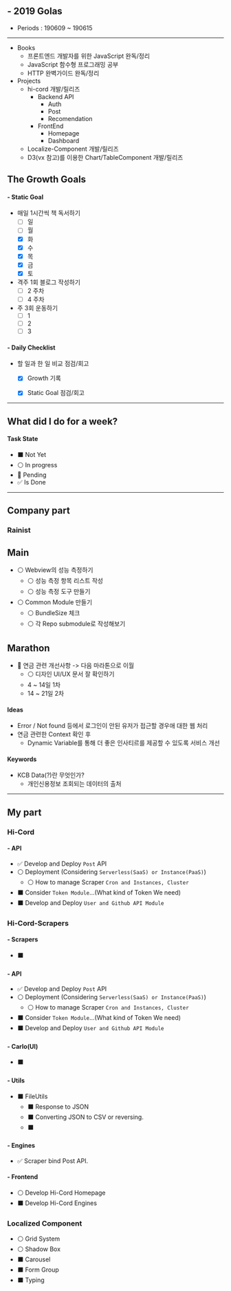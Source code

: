 ## - 2019 Golas
- Periods : 190609 ~ 190615

---

- Books
  - 프론트엔드 개발자를 위한 JavaScript 완독/정리
  - JavaScript 함수형 프로그래밍 공부
  - HTTP 완벽가이드 완독/정리
- Projects
  - hi-cord 개발/릴리즈
    - Backend API
      - Auth
      - Post
      - Recomendation
    - FrontEnd
      - Homepage
      - Dashboard
  - Localize-Component 개발/릴리즈
  - D3(vx 참고)를 이용한 Chart/TableComponent 개발/릴리즈

## The Growth Goals
#### - Static Goal
- 매일 1시간씩 책 독서하기
  - [ ] 일
  - [ ] 월
  - [x] 화
  - [x] 수
  - [x] 목
  - [x] 금
  - [x] 토
- 격주 1회 블로그 작성하기
  - [ ] 2 주차
  - [ ] 4 주차
- 주 3회 운동하기
  - [ ] 1
  - [ ] 2
  - [ ] 3

#### - Daily Checklist
- 할 일과 한 일 비교 점검/회고
  - [x] Growth 기록
  - [x] Static Goal 점검/회고
    

---

## What did I do for a week?
#### Task State
- ⬛️ Not Yet
- ⚪️ In progress
- 🔴 Pending
- ✅ Is Done

---

## Company part

### Rainist

## Main
- ⚪️ Webview의 성능 측정하기
  - ⚪️ 성능 측정 항목 리스트 작성
  - ⚪️ 성능 측정 도구 만들기
- ⚪️ Common Module 만들기
  - ⚪️ BundleSize 체크
  - ⚪️ 각 Repo submodule로 작성해보기

## Marathon
- 🔴 연금 관련 개선사항 -> 다음 마라톤으로 이월
  - ⚪️ 디자인 UI/UX 문서 잘 확인하기
  - 4 ~ 14일 1차
  - 14 ~ 21일 2차

#### Ideas
- Error / Not found 등에서 로그인이 안된 유저가 접근할 경우애 대한 웹 처리
- 연금 관련한 Context 확인 후 
  - Dynamic Variable를 통해 더 좋은 인사티르를 제공할 수 있도록 서비스 개선

#### Keywords
- KCB Data(?)란 무엇인가?
  - 개인신용정보 조회되는 데이터의 출처

--- 

## My part

### Hi-Cord 
#### - API
- ✅ Develop and Deploy `Post` API
- ⚪️ Deployment (Considering `Serverless(SaaS) or Instance(PaaS)`)
  - ⚪️ How to manage Scraper `Cron and Instances, Cluster`
- ⬛️ Consider `Token Module`...(What kind of Token We need)
- ⬛️ Develop and Deploy `User and Github API Module`

### Hi-Cord-Scrapers
#### - Scrapers
- ⬛️ 

#### - API
- ✅ Develop and Deploy `Post` API
- ⚪️ Deployment (Considering `Serverless(SaaS) or Instance(PaaS)`)
  - ⚪️ How to manage Scraper `Cron and Instances, Cluster`
- ⬛️ Consider `Token Module`...(What kind of Token We need)
- ⬛️ Develop and Deploy `User and Github API Module`

#### - Carlo(UI)
- ⬛️ 

#### - Utils
- ⬛️ FileUtils
  - ⬛️ Response to JSON 
  - ⬛️ Converting JSON to CSV or reversing.
  - ⬛️ 


#### - Engines
- ✅ Scraper bind Post API.

#### - Frontend
- ⚪️ Develop Hi-Cord Homepage
- ⬛️ Develop Hi-Cord Engines

### Localized Component
- ⚪️ Grid System
- ⚪️ Shadow Box
- ⬛️ Carousel
- ⬛️ Form Group
- ⬛️ Typing